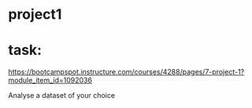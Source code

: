 # project1

# task:
https://bootcampspot.instructure.com/courses/4288/pages/7-project-1?module_item_id=1092036

Analyse a dataset of your choice

